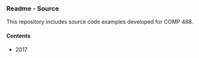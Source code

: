 ### Readme - Source

This repository includes source code examples developed for COMP 488.

#### Contents

* 2017
